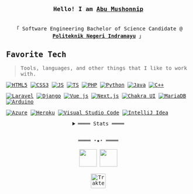<h3 align="center"><samp>Hello! I am <b><a rel="nofollow noopener noreferrer" target="_blank" href="https://mushonnip.tech">Abu Mushonnip</a></b></samp></h3>
<p align="center"><br>
  <samp>
    「 Software Engineering Bachelor of Science Candidate @ <b><a target="_blank" href="https://polindra.ac.id/">Politeknik Negeri Indramayu</a></b> 」<br>
  </samp>
</p>
  <samp>
<h2 align="left" id="macropower-tech">Favorite Tech</h2>

> Tools, languages, and other things that I like to work with.


[![HTML5](https://img.shields.io/badge/HTML5-E34F26?style=flat&logo=html5&logoColor=white)](https://html.spec.whatwg.org/multipage/)
[![CSS3](https://img.shields.io/badge/CSS3-1572B6?style=flat&logo=css3&logoColor=white)](https://www.w3.org/Style/CSS/specs.en.html)
[![JS](https://img.shields.io/badge/JavaScript-323330?style=flat&logo=javascript&logoColor=F7DF1E)](https://standardjs.com/)
[![TS](https://img.shields.io/badge/TypeScript-3178c6?style=flat&logo=typescript&logoColor=white)](https://www.typescriptlang.org/)
[![PHP](https://img.shields.io/badge/PHP-777BB4?style=flat&logo=php&logoColor=white)](https://www.php.net/)
[![Python](https://img.shields.io/badge/Python-3776AB?style=flat&logo=python&logoColor=white)](https://www.python.org/)
[![Java](https://img.shields.io/badge/Java-ED8B00?style=flat&logo=java&logoColor=white)](https://openjdk.java.net/)
[![C++](https://img.shields.io/badge/C%2B%2B-00599C?style=flat&logo=c%2B%2B&logoColor=white)](https://gcc.gnu.org/)


[![Laravel](https://img.shields.io/badge/Laravel-FF2D20?style=flat&logo=laravel&logoColor=white)](https://laravel.com/)
[![Django](https://img.shields.io/badge/Django-0C4B33?style=flat&logo=django&logoColor=white)](https://djangoproject.com/)
[![Vue js](https://img.shields.io/badge/Vue.js-35495E?style=flat&logo=vuedotjs&logoColor=4FC08D)](https://vuejs.org/)
[![Next.js](https://img.shields.io/badge/Next.js-003545?style=flat&logo=next.js&logoColor=white)](https://nextjs.org/)
[![Chakra UI](https://img.shields.io/badge/Chakra%20UI-009688?style=flat&logo=chakraui&logoColor=white)](https://research.google.com/colaboratory/)
[![MariaDB](https://img.shields.io/badge/MariaDB-003545?style=flat&logo=mariadb&logoColor=white)](https://mariadb.org/)
[![Arduino](https://img.shields.io/badge/Arduino-005c5f?style=flat&logo=arduino&logoColor=white)](https://arduino.cc/)



[![Azure](https://img.shields.io/badge/Microsoft%20Azure-0089D6?style=flat&logo=microsoft-azure&logoColor=white)](https://azure.microsoft.com/en-us/)
[![Heroku](https://img.shields.io/badge/Heroku-430098?style=flat&logo=heroku&logoColor=white)](https://www.heroku.com/)
[![Visual Studio Code](https://img.shields.io/badge/Visual_Studio_Code-0078D4?style=flat&logo=visual%20studio%20code&logoColor=white)](https://code.visualstudio.com/)
[![IntelliJ Idea](https://img.shields.io/badge/IntelliJ%20IDEA-343434?style=flat&logo=intellij%20idea&logoColor=white)](https://www.jetbrains.com/idea/)


<details align="center">
   <summary>════ Stats ════</summary>
<!--    <p align="center"> -->
     <br>
     <table>
   <td width="40%" valign="top">
    <h3 align="center"> GitHub Stats<h3>
    <p align="center">
      <img src="https://github-readme-stats.vercel.app/api?username=mushonnip&theme=monokai&column=7&no-frame=true" />
    </p>
   </td>
   <td width="40%" valign="top">
    <h3 align="center"> Most used languages</h3>
     <p align="center">
      <img src="https://github-readme-stats.vercel.app/api/top-langs/?username=mushonnip&theme=monokai&column=7&no-frame=true"/>
     </p>
  </td>
</table>

  </samp>
  </p>
</details>
<br>
<samp>
  <p align="center">
    ════ ⋆★⋆ ════<br><br>
    <a href="https://twitter.com/mushonnip_abu"><img src="https://img.icons8.com/color/50/000000/twitter-circled.png" width="48"></a>
    <a href="https://linkedin.com/in/mushonnip"><img src="https://img.icons8.com/fluent/48/000000/linkedin.png" width="48"></a>
    <br><br>
    <a href="https://trakteer.id/mushonnip/tip" target="_blank"><img id="wse-buttons-preview" src="https://cdn.trakteer.id/images/embed/trbtn-blue-6.png" style="border:0px;height:40px;" alt="Trakteer Saya" height="40"></a>
  </p>
</samp>
